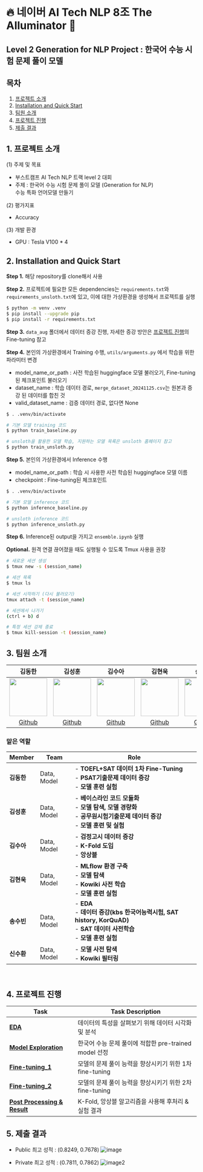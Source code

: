# 🔥 네이버 AI Tech NLP 8조 The AIluminator 🌟
## Level 2 Generation for NLP Project : 한국어 수능 시험 문제 풀이 모델

## 목차
1. [프로젝트 소개](#1-프로젝트-소개)
2. [Installation and Quick Start](#2-installation-and-quick-start)
3. [팀원 소개](#3-팀원-소개)
4. [프로젝트 진행](#4-프로젝트-진행)
5. [제출 결과](#5-제출-결과)
## 1. 프로젝트 소개
(1) 주제 및 목표
- 부스트캠프 AI Tech NLP 트랙 level 2 대회
- 주제 : 한국어 수능 시험 문제 풀이 모델 (Generation for NLP)    
      수능 특화 언어모델 만들기  <br>

(2) 평가지표
- Accuracy <br>

(3) 개발 환경 <br>
- GPU : Tesla V100 * 4 <br>


## 2. Installation and Quick Start

**Step 1.** 해당 repository를 clone해서 사용

**Step 2.** 프로젝트에 필요한 모든 dependencies는 `requirements.txt`와 `requirements_unsloth.txt`에 있고, 이에 대한 가상환경을 생성해서 프로젝트를 실행
```sh
$ python -m venv .venv
$ pip install --upgrade pip
$ pip install -r requirements.txt
```
**Step 3.** `data_aug` 폴더에서 데이터 증강 진행, 자세한 증강 방안은 [프로젝트 진행](#4-프로젝트-진행)의 Fine-tuning 참고

**Step 4.** 본인의 가상환경에서 Training 수행, `utils/arguments.py` 에서 학습을 위한 파라미터 변경
- model_name_or_path : 사전 학습된 huggingface 모델 불러오기, Fine-tuning 된 체크포인트 불러오기
- dataset_name : 학습 데이터 경로, `merge_dataset_20241125.csv`는 원본과 증강 된 데이터를 합친 것
- valid_dataset_name : 검증 데이터 경로, 없다면 None

```sh
$ . .venv/bin/activate

# 기본 모델 training 코드
$ python train_baseline.py

# unsloth을 활용한 모델 학습, 지원하는 모델 목록은 unsloth 홈페이지 참고
$ python train_unsloth.py
```

**Step 5.** 본인의 가상환경에서 Inference 수행
- model_name_or_path : 학습 시 사용한 사전 학습된 huggingface 모델 이름
- checkpoint : Fine-tuning된 체크포인트
```sh
$ . .venv/bin/activate

# 기본 모델 inference 코드
$ python inference_baseline.py

# unsloth inference 코드
$ python inference_unsloth.py

```

**Step 6.** Inference된 output을 가지고 `ensemble.ipynb` 실행

**Optional.** 원격 연결 끊어졌을 때도 실행될 수 있도록 Tmux 사용을 권장
```sh
# 새로운 세션 생성
$ tmux new -s (session_name)

# 세션 목록
$ tmux ls

# 세션 시작하기 (다시 불러오기)
tmux attach -t (session_name)

# 세션에서 나가기
(ctrl + b) d

# 특정 세션 강제 종료
$ tmux kill-session -t (session_name)
```


## 3. 팀원 소개
|김동한|김성훈|김수아|김현욱|송수빈|신수환|
|:--:|:--:|:--:|:--:|:--:|:--:|
|<img src="https://github.com/user-attachments/assets/c7d1807e-ef20-4c82-9a88-bc0eb5a700f4" width="100" height="100" />|<img src="https://github.com/user-attachments/assets/62829d6a-13c9-40dd-807a-116347c1de11" width="100" height="100" />|<img src="https://github.com/user-attachments/assets/5933a9e6-b5b8-41df-b050-c0a89ec19607" width="100" height="100" />|<img src="https://github.com/user-attachments/assets/c90f4226-3bea-41d9-8b28-4d6227c1d254" width="100" height="100" />|<img src="https://github.com/user-attachments/assets/65a7e762-b018-41fc-88f0-45d959c0effa" width="100" height="100" />|<img src="https://github.com/user-attachments/assets/8d806852-764d-499b-a780-018b6cf32b8d" width="100" height="100" />|
|[Github](https://github.com/dongspam0209)|[Github](https://github.com/sunghoon014)|[Github](https://github.com/tndkkim)|[Github](https://github.com/hwk9764)|[Github](https://github.com/suvinn)|[Github](https://github.com/kkobugi)| -->|


### 맡은 역할
|**Member**|**Team**|**Role**|
|:--|--|--|
|**김동한**|Data, Model|- **TOEFL+SAT 데이터 1차 Fine-Tuning**<br>- **PSAT기출문제 데이터 증강**<br>- **모델 훈련 실험**|
|**김성훈**|Data, Model|- **베이스라인 코드 모듈화**<br>- **모델 탐색, 모델 경량화**<br>- **공무원시험기출문제 데이터 증강**<br>- **모델 훈련 및 실험** |
|**김수아**|Data, Model|- **검정고시 데이터 증강**<br>- **K-Fold 도입**<br>- **앙상블**|
|**김현욱**|Data, Model|- **MLflow 환경 구축**<br>- **모델 탐색**<br>- **Kowiki 사전 학습**<br>- **모델 훈련 실험**|
|**송수빈**|Data, Model|- **EDA**<br>- **데이터 증강(kbs 한국어능력시험, SAT history, KorQuAD)**<br>- **SAT 데이터 사전학습**<br>- **모델 훈련 실험**|
|**신수환**|Data, Model| - **모델 사전 탐색**<br>- **Kowiki 필터링** |
<br>

## 4. 프로젝트 진행
| Task | **Task Description** |
| --- | --- |
| [**EDA**](https://github.com/boostcampaitech7/level2-nlp-generationfornlp-nlp-03-lv3/blob/main/.doc/EDA.md) | 데이터의 특성을 살펴보기 위해 데이터 시각화 및 분석 |
| [**Model Exploration**](https://github.com/boostcampaitech7/level2-nlp-generationfornlp-nlp-03-lv3/blob/main/.doc/Model_Experiment.md) | 한국어 수능 문제 풀이에 적합한 pre-trained model 선정 |
| [**Fine-tuning_1**](https://github.com/boostcampaitech7/level2-nlp-generationfornlp-nlp-03-lv3/blob/main/.doc/Fine-Tuning_1.md) | 모델의 문제 풀이 능력을 향상시키기 위한 1차 fine-tuning |
| [**Fine-tuning_2**](https://github.com/boostcampaitech7/level2-nlp-generationfornlp-nlp-03-lv3/blob/main/.doc/Fine-Tuning_2.md) | 모델의 문제 풀이 능력을 향상시키기 위한 2차 fine-tuning |
| [**Post Processing & Result**](https://github.com/boostcampaitech7/level2-nlp-generationfornlp-nlp-03-lv3/blob/main/.doc/Post_Processing.md) | K-Fold, 앙상블 알고리즘을 사용해 후처리 & 실험 결과 |

## 5. 제출 결과
- Public 최고 성적 : (0.8249, 0.7678)
![image](https://github.com/user-attachments/assets/ef163889-201e-4868-8aa3-4ae34773c191)

        
- Private 최고 성적 : (0.7811, 0.7862)
![image2](https://github.com/user-attachments/assets/e2075550-7944-4ba5-b2f8-c66a47c5c9af)
